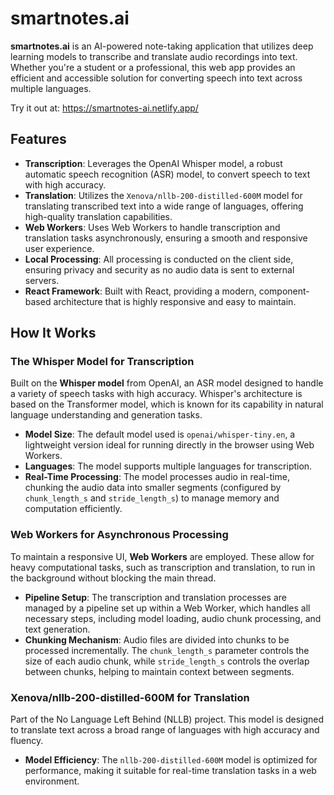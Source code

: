 

# smartnotes.ai

**smartnotes.ai** is an AI-powered note-taking application that utilizes deep learning models to transcribe and translate audio recordings into text. Whether you're a student or a professional, this web app provides an efficient and accessible solution for converting speech into text across multiple languages. 

Try it out at: https://smartnotes-ai.netlify.app/

## Features

- **Transcription**: Leverages the OpenAI Whisper model, a robust automatic speech recognition (ASR) model, to convert speech to text with high accuracy.
- **Translation**: Utilizes the `Xenova/nllb-200-distilled-600M` model for translating transcribed text into a wide range of languages, offering high-quality translation capabilities.
- **Web Workers**: Uses Web Workers to handle transcription and translation tasks asynchronously, ensuring a smooth and responsive user experience.
- **Local Processing**: All processing is conducted on the client side, ensuring privacy and security as no audio data is sent to external servers.
- **React Framework**: Built with React, providing a modern, component-based architecture that is highly responsive and easy to maintain.

## How It Works

### The Whisper Model for Transcription

Built on the **Whisper model** from OpenAI, an ASR model designed to handle a variety of speech tasks with high accuracy. Whisper's architecture is based on the Transformer model, which is known for its capability in natural language understanding and generation tasks.

- **Model Size**: The default model used is `openai/whisper-tiny.en`, a lightweight version ideal for running directly in the browser using Web Workers.
- **Languages**: The model supports multiple languages for transcription.
- **Real-Time Processing**: The model processes audio in real-time, chunking the audio data into smaller segments (configured by `chunk_length_s` and `stride_length_s`) to manage memory and computation efficiently.
  

### Web Workers for Asynchronous Processing

To maintain a responsive UI, **Web Workers** are employed. These allow for heavy computational tasks, such as transcription and translation, to run in the background without blocking the main thread. 

- **Pipeline Setup**: The transcription and translation processes are managed by a pipeline set up within a Web Worker, which handles all necessary steps, including model loading, audio chunk processing, and text generation.
- **Chunking Mechanism**: Audio files are divided into chunks to be processed incrementally. The `chunk_length_s` parameter controls the size of each audio chunk, while `stride_length_s` controls the overlap between chunks, helping to maintain context between segments.


### Xenova/nllb-200-distilled-600M for Translation

Part of the No Language Left Behind (NLLB) project. This model is designed to translate text across a broad range of languages with high accuracy and fluency.

- **Model Efficiency**: The `nllb-200-distilled-600M` model is optimized for performance, making it suitable for real-time translation tasks in a web environment.





